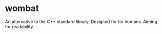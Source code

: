 # wombat
An alternative to the C++ standard library. Designed for for humans. Aiming for readability.
